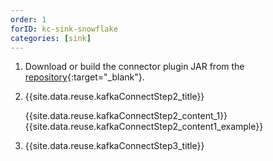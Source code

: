 ```yaml
---
order: 1
forID: kc-sink-snowflake
categories: [sink]
---
```


1. Download or build the connector plugin JAR from the [repository](https://github.com/snowflakedb/snowflake-kafka-connector){:target="_blank"}.
2. {{site.data.reuse.kafkaConnectStep2_title}}

   {{site.data.reuse.kafkaConnectStep2_content_1}}
   {{site.data.reuse.kafkaConnectStep2_content1_example}}
3. {{site.data.reuse.kafkaConnectStep3_title}}


